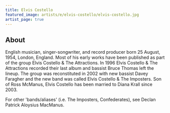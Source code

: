 ```yaml
---
title: Elvis Costello
featured_image: artists/e/elvis-costello/elvis-costello.jpg
artist_page: true
---
```

## About

English musician, singer-songwriter, and record producer born 25 August, 1954, London, England. Most of his early works have been published as part of the group Elvis Costello & The Attractions. In 1996 Elvis Costello & The Attractions recorded their last album and bassist Bruce Thomas left the lineup. The group was reconstituted in 2002 with new bassist Davey Faragher and the new band was called Elvis Costello & The Imposters.
Son of Ross McManus, Elvis Costello has been married to Diana Krall since 2003.

For other 'bands/aliases' (i.e. The Imposters, Confederates), see  Declan Patrick Aloysius MacManus.

